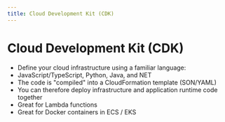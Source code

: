 ```yaml
---
title: Cloud Development Kit (CDK)
---
```

# Cloud Development Kit (CDK)
- Define your cloud infrastructure using a familiar language:
- JavaScript/TypeScript, Python, Java, and NET
- The code is "compiled" into a CloudFormation template (SON/YAML)
- You can therefore deploy infrastructure and application runtime code together
- Great for Lambda functions
- Great for Docker containers in ECS / EKS